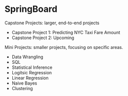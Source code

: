 # SpringBoard

Capstone Projects: larger, end-to-end projects

- Capstone Project 1: Predicting NYC Taxi Fare Amount
- Capstone Project 2: Upcoming

Mini Projects: smaller projects, focusing on specific areas.
- Data Wrangling
- SQL
- Statistical Inference
- Logitsic Regression
- Linear Regression
- Naive Bayes
- Clustering
